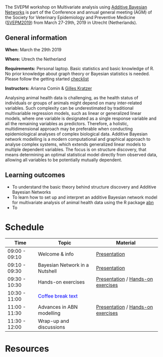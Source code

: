 
The SVEPM workshop on Multivariate analysis using [Additive Bayesian Networks](https://cran.r-project.org/package=abn) is part of the Conference and annual general meeting (AGM) of the Society for Veterinary Epidemiology and Preventive Medicine ([SVEPM2019](http://svepm2019.org)) from March 27-29th, 2019 in Utrecht (Netherlands).

## General information

**When:** March the 29th 2019

**Where:** Utrech the Netherland

**Requirements:** Personal laptop. Basic statistics and basic knowledge of R. No prior knowledge about graph theory or Bayesian statistics is needed. Please follow the getting started [checklist](getting_started.md)

**Instructors:** Arianna Comin & [Gilles Kratzer](https://gilleskratzer.netlify.com/)

Analysing animal health data is challenging, as the health status of individuals or groups of
animals might depend on many inter-related variables. Such complexity can be
underestimated by traditional multivariable regression models, such as linear or generalized
linear models, where one variable is designated as a single response variable and all the
remaining variables as predictors. Therefore, a holistic, multidimensional approach may be
preferable when conducting epidemiological analyses of complex biological data.
Additive Bayesian network modelling is a modern computational and graphical approach to
analyse complex systems, which extends generalized linear models to multiple dependent
variables. The focus is on structure discovery, that means determining an optimal statistical
model directly from observed data, allowing all variables to be potentially mutually
dependent.

## Learning outcomes
- To understand the basic theory behind structure discovery and Additive Bayesian
Networks
- To learn how to set up and interpret an additive Bayesian network model for
multivariate analysis of animal health data using the R package [abn](https://cran.r-project.org/package=abn)
- To 

# Schedule

| Time         | Topic                          | Material|
|--------------|--------------------------------|---------|
| 09:00 - 09:10| Welcome & info                 | [Presentation](source/Presentations/Workshop_schedule.pdf)|
| 09:10 - 09:30| Bayesian Network in a Nutshell | [Presentation](source/Presentations/gk_intro.pdf)|
| 09:30 - 10:30| Hands-on exercises              | [Presentation](source/Presentations/Hands-on_exercise.pdf) / [Hands-on exercises](Excercise_SVEPM.html)|
| 10:30 - 11:00| <span style="color:blue"> Coffee break text</span> ||
| 11:00 - 11:30| Advances in ABN modelling|[Presentation](source/Presentations/gk_advance.pdf) / [Hands-on exercises](Excercise_advances.html)|
| 11:30 - 12:00| Wrap-up and discussions | |


# Resources

